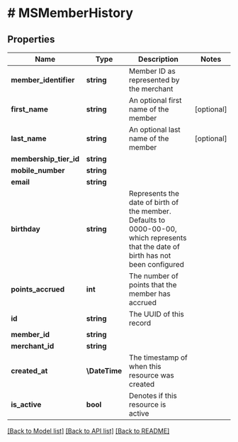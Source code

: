 # # MSMemberHistory

## Properties

Name | Type | Description | Notes
------------ | ------------- | ------------- | -------------
**member_identifier** | **string** | Member ID as represented by the merchant |
**first_name** | **string** | An optional first name of the member | [optional]
**last_name** | **string** | An optional last name of the member | [optional]
**membership_tier_id** | **string** |  |
**mobile_number** | **string** |  |
**email** | **string** |  |
**birthday** | **string** | Represents the date of birth of the member. Defaults to 0000-00-00, which represents that the date of birth has not been configured |
**points_accrued** | **int** | The number of points that the member has accrued |
**id** | **string** | The UUID of this record |
**member_id** | **string** |  |
**merchant_id** | **string** |  |
**created_at** | **\DateTime** | The timestamp of when this resource was created |
**is_active** | **bool** | Denotes if this resource is active |

[[Back to Model list]](../../README.md#models) [[Back to API list]](../../README.md#endpoints) [[Back to README]](../../README.md)
